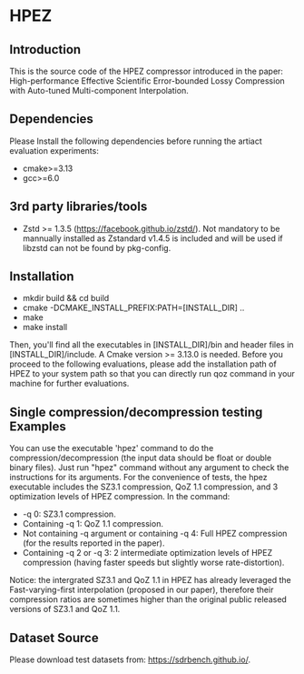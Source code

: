# HPEZ

## Introduction

This is the source code of the HPEZ compressor introduced in the paper: High-performance Effective Scientific Error-bounded Lossy Compression with Auto-tuned Multi-component Interpolation.

## Dependencies

Please Install the following dependencies before running the artiact evaluation experiments:

* cmake>=3.13
* gcc>=6.0

## 3rd party libraries/tools

* Zstd >= 1.3.5 (https://facebook.github.io/zstd/). Not mandatory to be mannually installed as Zstandard v1.4.5 is included and will be used if libzstd can not be found by pkg-config.

## Installation

* mkdir build && cd build
* cmake -DCMAKE_INSTALL_PREFIX:PATH=[INSTALL_DIR] ..
* make
* make install

Then, you'll find all the executables in [INSTALL_DIR]/bin and header files in [INSTALL_DIR]/include. A Cmake version >= 3.13.0 is needed. 
Before you proceed to the following evaluations, please add the installation path of HPEZ to your system path so that you can directly run qoz command in your machine for further evaluations.

## Single compression/decompression testing Examples

You can use the executable 'hpez' command to do the compression/decompression (the input data should be float or double binary files). Just run "hpez" command without any argument to check the instructions for its arguments.
For the convenience of tests, the hpez executable includes the SZ3.1 compression, QoZ 1.1 compression, and 3 optimization levels of HPEZ compression. In the command:
* -q 0: SZ3.1 compression.
* Containing -q 1: QoZ 1.1 compression.
* Not containing -q argument or containing -q 4: Full HPEZ compression (for the results reported in the paper).
* Containing -q 2 or -q 3: 2 intermediate optimization levels of HPEZ compression (having faster speeds but slightly worse rate-distortion).

Notice: the intergrated SZ3.1 and QoZ 1.1 in HPEZ has already leveraged the Fast-varying-first interpolation (proposed in our paper), therefore their compression ratios are sometimes higher than the original public released versions of SZ3.1 and QoZ 1.1.

## Dataset Source 

Please download test datasets from: https://sdrbench.github.io/. 

